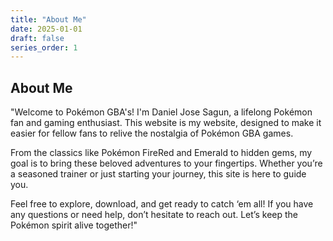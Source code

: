 ```yaml
---
title: "About Me"
date: 2025-01-01
draft: false
series_order: 1
---
```


## About Me

"Welcome to Pokémon GBA's! I'm Daniel Jose Sagun, a lifelong Pokémon 
fan and gaming enthusiast. This website is my website, designed to make it 
easier for fellow fans to relive the nostalgia of Pokémon GBA games.

From the classics like Pokémon FireRed and Emerald to hidden gems, my goal is to 
bring these beloved adventures to your fingertips. Whether you’re a seasoned trainer 
or just starting your journey, this site is here to guide you.

Feel free to explore, download, and get ready to catch ‘em all! If you have any questions or need help, don’t hesitate to reach out. Let’s keep the Pokémon spirit alive together!"